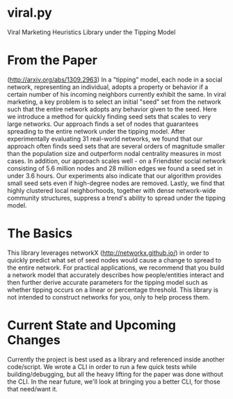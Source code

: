 # viral.py
Viral Marketing Heuristics Library under the Tipping Model
# From the Paper
(http://arxiv.org/abs/1309.2963)
In a "tipping" model, each node in a social network, representing an individual, adopts a property or behavior if a certain number of his incoming neighbors currently exhibit the same. In viral marketing, a key problem is to select an initial "seed" set from the network such that the entire network adopts any behavior given to the seed. Here we introduce a method for quickly finding seed sets that scales to very large networks. Our approach finds a set of nodes that guarantees spreading to the entire network under the tipping model. After experimentally evaluating 31 real-world networks, we found that our approach often finds seed sets that are several orders of magnitude smaller than the population size and outperform nodal centrality measures in most cases. In addition, our approach scales well - on a Friendster social network consisting of 5.6 million nodes and 28 million edges we found a seed set in under 3.6 hours. Our experiments also indicate that our algorithm provides small seed sets even if high-degree nodes are removed. Lastly, we find that highly clustered local neighborhoods, together with dense network-wide community structures, suppress a trend's ability to spread under the tipping model. 

# The Basics
This library leverages networkX (http://networkx.github.io/) in order to quickly predict what set of seed nodes would cause a change to spread to the entire network. For practical applications, we recommend that you build a network model that accurately describes how people/entities interact and then further derive accurate parameters for the tipping model such as whether tipping occurs on a linear or percentage threshold. This library is not intended to construct networks for you, only to help process them.

# Current State and Upcoming Changes
Currently the project is best used as a library and referenced inside another code/script. We wrote a CLI in order to run a few quick tests while building/debugging, but all the heavy lifting for the paper was done without the CLI. In the near future, we'll look at bringing you a better CLI, for those that need/want it. 
